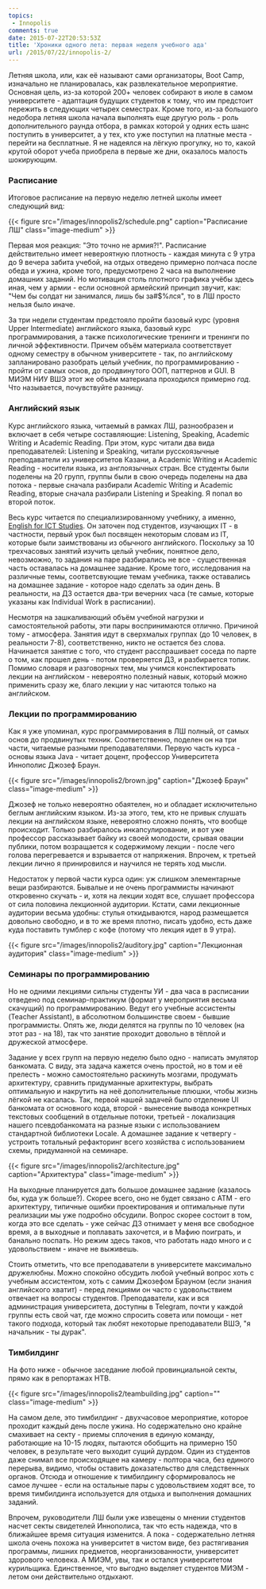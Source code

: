 ```yaml
---
topics:
 - Innopolis
comments: true
date: 2015-07-22T20:53:53Z
title: 'Хроники одного лета: первая неделя учебного ада'
url: /2015/07/22/innopolis-2/
---
```


Летняя школа, или, как её называют сами организаторы, Boot Camp, изначально не планировалась, как развлекательное мероприятие. Основная цель, из-за которой 200+ человек собирают в июле в самом университете - адаптация будущих студентов к тому, что им предстоит пережить в следующих четырех семестрах. Кроме того, из-за большого недобора летняя школа начала выполнять еще другую роль - роль дополнительного раунда отбора, в рамках которой у одних есть шанс поступить в университет, а у тех, кто уже поступил на платные места - перейти на бесплатные. Я не надеялся на лёгкую прогулку, но то, какой крутой оборот учеба приобрела в первые же дни, оказалось малость шокирующим.

<!--more-->

### Расписание

Итоговое расписание на первую неделю летней школы имеет следующий вид:

{{< figure src="/images/innopolis2/schedule.png" caption="Расписание ЛШ" class="image-medium" >}} 

Первая моя реакция: "Это точно не армия?!". Расписание действительно имеет невероятную плотность - каждая минута с 9 утра до 9 вечера забита учебой, на отдых отведено примерно полчаса после обеда и ужина, кроме того, предусмотрено 2 часа на выполнение домашних заданий. Но мотивация столь плотного графика учёбы здесь иная, чем у армии - если основной армейский принцип звучит, как: "Чем бы солдат ни занимался, лишь бы за#$%лся", то в ЛШ просто нельзя было иначе.

За три недели студентам предстояло пройти базовый курс (уровня Upper Intermediate) английского языка, базовый курс программирования, а также психологические тренинги и тренинги по личной эффективности. Причем объём материала соответствует одному семестру в обычном университете - так, по английскому запланировано разобрать целый учебник, по программированию - пройти от самых основ, до продвинутого ООП, паттернов и GUI. В МИЭМ НИУ ВШЭ этот же объём материала проходился примерно *год*. Что называется, почувствуйте разницу.

### Английский язык

Курс английского языка, читаемый в рамках ЛШ, разнообразен и включает в себя четыре составляющие: Listening, Speaking, Academic Writing и Academic Reading. При этом, курс читали два вида преподавателей: Listening и Speaking, читали русскоязычные преподаватели из университетов Казани, а Academic Writing и Academic Reading - носители языка, из англоязычных стран. Все студенты были поделены на 20 групп, группы были в свою очередь поделены на два потока - первые сначала разбирали Academic Writing и Academic Reading, вторые сначала разбирали Listening и Speaking. Я попал во второй поток.

Весь курс читается по специализированному учебнику, а именно, [English for ICT Studies](https://www.garneteducation.com/Book/7/English_for_ICT_Studies_in_Higher_Education_Studies.html). Он заточен под студентов, изучающих IT - в частности, первый урок был посвящен некоторым словам из IT, которые были заимствованы из обычного английского. Поскольку за 10 трехчасовых занятий изучить целый учебник, понятное дело, невозможно, то задания на паре разбирались не все - существенная часть оставалась на домашнее задание. Кроме того, исследования на различные темы, соответсвующие темам учебника, также оставались на домашнее задание - которое надо сделать за один день. В реальности, на ДЗ остается два-три вечерних часа (те самые, которые указаны как Individual Work в расписании).

Несмотря на зашкаливающий объём учебной нагрузки и самостоятельной работы, эти пары воспринимаются отлично. Причиной тому - атмосфера. Занятия идут в сверхмалых группах (до 10 человек, в реальности 7-8), соответственно, никто не остается без слова. Начинается занятие с того, что студент расспрашивает соседа по парте о том, как прошел день - потом проверяется ДЗ, и разбирается топик. Помимо словаря и разговорных тем, мы учимся конспектировать лекции на английском - невероятно полезный навык, который можно применить сразу же, благо лекции у нас читаются только на английском.

### Лекции по программированию

Как я уже упоминал, курс программирования в ЛШ полный, от самых основ до продвинутых техник. Соответственно, поделен он на три части, читаемые разными преподавателями. Первую часть курса - основы языка Java - читает доцент, профессор Университета Иннополис Джозеф Браун.

{{< figure src="/images/innopolis2/brown.jpg" caption="Джозеф Браун" class="image-medium" >}} 

Джозеф не только невероятно обаятелен, но и обладает исключительно беглым английским языком. Из-за этого, тем, кто не привык слушать лекции на английском языке, невероятно сложно понять, что вообще происходит. Только разбиралось инкапсулирование, и вот уже профессор рассказывает байку из своей молодости, срывая овации публики, потом возращается к содержимому лекции - после чего голова перегревается и взрывается от напряжения. Впрочем, к третьей лекции лично я принировился и научился не терять ход мысли.

Недостаток у первой части курса один: уж слишком элементарные вещи разбираются. Бывалые и не очень программисты начинают откровенно скучать - и, хотя на лекции ходят все, слушает профессора от сила половина лекционной аудитории. Кстати, сами лекционные аудитории весьма удобны: стулья откидываются, народ размещается довольно свободно, и в то же время плотно, писать удобно, есть даже куда поставить тумблер с кофе (потому что лекция идет в 9 утра).

{{< figure src="/images/innopolis2/auditory.jpg" caption="Лекционная аудитория" class="image-medium" >}} 

### Семинары по программированию

Но не одними лекциями сильны студенты УИ - два часа в расписании отведено под семинар-практикум (формат у мероприятия весьма скачущий) по программированию. Ведут его учебные ассистенты (Teacher Assistant), в абсолютном большинстве своем - бывшие программисты. Опять же, люди делятся на группы по 10 человек (на этот раз - на 18), так что занятие проходит довольно в тёплой и дружеской атмосфере.

Задание у всех групп на первую неделю было одно - написать эмулятор банкомата. С виду, эта задача кажется очень простой, но в том и её прелесть - можно самостоятельно раскинуть мозгами, продумать архитектуру, сравнить придуманные архитектуры, выбрать оптимальную и накрутить на неё дополнительные плюшки, чтобы жизнь лёгкой не касалась. Так, первой нашей задачей было отделение UI банкомата от основного кода, второй - вынесение вывода конкретных текстовых сообщений в отдельные потоки, третьей - локализация нашего псевдобанкомата на разные языки с использованием стандартной библиотеки Locale. А домашнее задание к четвергу - устроить тотальный рефакторинг всего хозяйства с использованием схемы, придуманной на семинаре.

{{< figure src="/images/innopolis2/architecture.jpg" caption="Архитектура" class="image-medium" >}} 

На выходные планируется дать большое домашнее задание (казалось бы, куда уж больше?). Скорее всего, оно не будет связано с ATM - его архитектуру, типичные ошибки проектирования и оптимальные пути реализации мы уже подробно обсудили. Вопрос скорее состоит в том, когда это все сделать - уже сейчас ДЗ отнимает у меня все свободное время, а в выходные и поплавать захочется, и в Мафию поиграть, и банально поспать. Но режим здесь таков, что работать надо много и с удовольствием - иначе не выживешь.

Стоить отметить, что все преподаватели в университете максимально дружелюбны. Можно спокойно обсудить любой учебный вопрос хоть с учебным ассистентом, хоть с самим Джозефом Брауном (если знания английского хватит) - перед лекциями он часто с удовольствием отвечает на вопросы студентов. Преподаватели, как и вся администрация университета, доступны в Telegram, почти у каждой группы есть свой чат, где можно спросить совета или помощи - нет такого подхода, который так любят некоторые преподаватели ВШЭ, "я начальник - ты дурак".

### Тимбилдинг

На фото ниже - обычное заседание любой провинциальной секты, прямо как в репортажах НТВ.

{{< figure src="/images/innopolis2/teambuilding.jpg" caption="" class="image-medium" >}} 

На самом деле, это тимбилдинг - двухчасовое мероприятие, которое проходит каждый день после ужина. Но содержательно оно крайне смахивает на секту - приемы сплочения в единую команду, работающие на 10-15 людях, пытаются обобщить на примерно 150 человек, в результате чего выходит сущий дурдом. Один из студентов даже снимал все происходящее на камеру - полтора часа, без единого перерыва, видимо, чтобы оставить доказательство для следственных органов. Отсюда и отношение к тимбилдингу сформировалось не самое лучшее - если на остальные пары с удовольствием ходят все, то время тимбилдинга используется для отдыха и выполнения домашних заданий.

Впрочем, руководители ЛШ были уже извещены о мнении студентов насчет секты свидетелей Иннополиса, так что есть надежда, что в ближайшее время ситуация изменится. А пока - содержательно летняя школа очень похожа на университет в чистом виде, без растягивания программы, лишних предметов, неорганизованности, университет здорового человека. А МИЭМ, увы, так и остался университетом курильщика. Единственное, что выгодно выделяет студентов МИЭМ - летом они действительно отдыхают.

